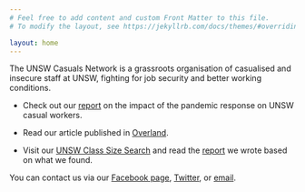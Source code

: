 ```yaml
---
# Feel free to add content and custom Front Matter to this file.
# To modify the layout, see https://jekyllrb.com/docs/themes/#overriding-theme-defaults

layout: home
---
```


The UNSW Casuals Network is a grassroots organisation of casualised and insecure staff at UNSW, fighting for job security and better working conditions.

* Check out our [report](https://drive.google.com/file/d/1aiXDTewJF9f1-PRKtvnpBmSAw4qW2kMR/view) on the impact of the pandemic response on UNSW casual workers.

* Read our article published in [Overland](https://overland.org.au/2020/05/no-concessions-why-university-workers-must-fight-for-all-jobs/).

* Visit our [UNSW Class Size Search](https://classes.unswcasuals.net/) and read the [report](https://drive.google.com/file/d/15J7hL__-Twgy9aprSTP9HxuylRNw6ixj/view?usp=sharing) we wrote based on what we found.

You can contact us via our [Facebook page](https://www.facebook.com/UNSW-Casuals-Network-111069980586389/), [Twitter](https://twitter.com/UNSWcasuals), or [email](/contact).
